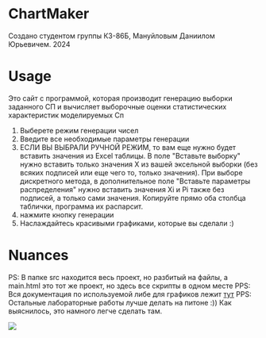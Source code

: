 # ChartMaker
Создано студентом группы К3-86Б, Мануйловым Даниилом Юрьевичем. 2024

# Usage
Это сайт с программой, которая производит генерацию выборки заданного СП и вычисляет выборочные оценки статистических характеристик моделируемых Сп

1) Выберете режим генерации чисел
2) Введите все необходимые параметры генерации
3) ЕСЛИ ВЫ ВЫБРАЛИ РУЧНОЙ РЕЖИМ, то вам еще нужно будет вставить значения из Excel таблицы. В поле "Вставьте выборку" нужно вставить только значения Х из вашей эксельной выборки (без всяких подписей или еще чего то, только значения). При выборе дискретного метода, в дополнительное поле "Вставьте параметры распределения" нужно вставить значения Xi и Pi также без подписей, а только сами значения. Копируйте прямо оба столбца таблички, программа их распарсит.
4) нажмите кнопку генерации
5) Наслаждайтесь красивыми графиками, которые вы сделали :)

# Nuances
PS: В папке src находится весь проект, но разбитый на файлы, а main.html это тот же проект, но здесь все скрипты в одном месте
PPS: Вся документация по используемой либе для графиков лежит [тут](https://www.amcharts.com/docs/v5/)
PPS: Остальные лабораторные работы лучше делать на питоне :)) Как выяснилось, это намного легче сделать там.

![](https://media2.giphy.com/media/v1.Y2lkPTc5MGI3NjExOWUzdzVndDh6bm5sc2NtZ2ZpcmgyM2ZucG1lZDMzbTl4d3ZmajQzbSZlcD12MV9pbnRlcm5hbF9naWZfYnlfaWQmY3Q9Zw/qLytYr0b6Fsjj4MyYm/giphy.gif)
